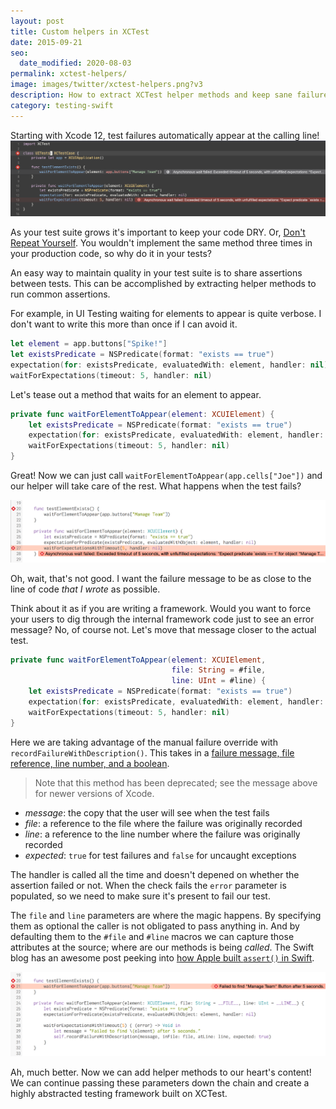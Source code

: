 ```yaml
---
layout: post
title: Custom helpers in XCTest
date: 2015-09-21
seo:
  date_modified: 2020-08-03
permalink: xctest-helpers/
image: images/twitter/xctest-helpers.png?v3
description: How to extract XCTest helper methods and keep sane failure messages.
category: testing-swift
---
```


<p class="text rounded-lg bg-blue-200 bg-opacity-25 text-blue-700 px-8 pt-4 pb-8 my-4">
  Starting with Xcode 12, test failures automatically appear at the calling line!

  <img src="/images/helper-failure-xcode-12.png" class="w-full rounded-lg mt-8 mb-0 lg:mb-0">
</p>

As your test suite grows it's important to keep your code DRY. Or, [Don't Repeat Yourself](https://en.wikipedia.org/wiki/Don%27t_repeat_yourself). You wouldn't implement the same method three times in your production code, so why do it in your tests?

An easy way to maintain quality in your test suite is to share assertions between tests. This can be accomplished by extracting helper methods to run common assertions.

For example, in UI Testing waiting for elements to appear is quite verbose. I don't want to write this more than once if I can avoid it.

````swift
let element = app.buttons["Spike!"]
let existsPredicate = NSPredicate(format: "exists == true")
expectation(for: existsPredicate, evaluatedWith: element, handler: nil)
waitForExpectations(timeout: 5, handler: nil)
````

Let's tease out a method that waits for an element to appear.

````swift
private func waitForElementToAppear(element: XCUIElement) {
    let existsPredicate = NSPredicate(format: "exists == true")
    expectation(for: existsPredicate, evaluatedWith: element, handler: nil)
    waitForExpectations(timeout: 5, handler: nil)
}
````

Great! Now we can just call `waitForElementToAppear(app.cells["Joe"])` and our helper will take care of the rest. What happens when the test fails?

![Error message showing up in helper method, not calling line](/images/helper-failure-incorrect.png "Error message showing up in helper method, not calling line")

Oh, wait, that's not good. I want the failure message to be as close to the line of code *that I wrote* as possible.

Think about it as if you are writing a framework. Would you want to force your users to dig through the internal framework code just to see an error message? No, of course not. Let's move that message closer to the actual test.

````swift
private func waitForElementToAppear(element: XCUIElement,
                                    file: String = #file,
                                    line: UInt = #line) {
    let existsPredicate = NSPredicate(format: "exists == true")
    expectation(for: existsPredicate, evaluatedWith: element, handler: nil)
    waitForExpectations(timeout: 5, handler: nil)
}
````

Here we are taking advantage of the manual failure override with `recordFailureWithDescription()`. This takes in a [failure message, file reference, line number, and a boolean](https://developer.apple.com/documentation/xctest/xctestcase/1496269-recordfailure).

> Note that this method has been deprecated; see the message above for newer versions of Xcode.

- *message*: the copy that the user will see when the test fails
- *file*: a reference to the file where the failure was originally recorded
- *line*: a reference to the line number where the failure was originally recorded
- *expected*: `true` for test failures and `false` for uncaught exceptions

The handler is called all the time and doesn't depened on whether the assertion failed or not. When the check fails the `error` parameter is populated, so we need to make sure it's present to fail our test.

The `file` and `line` parameters are where the magic happens. By specifying them as optional the caller is not obligated to pass anything in. And by defaulting them to the `#file` and `#line` macros we can capture those attributes at the source; where are our methods is being *called*. The Swift blog has an awesome post peeking into [how Apple built `assert()` in Swift](https://developer.apple.com/swift/blog/?id=15).

![Error message correctly showing up on calling line](/images/helper-failure-correct.png "Error message correctly showing up on calling line")

Ah, much better. Now we can add helper methods to our heart's content! We can continue passing these parameters down the chain and create a highly abstracted testing framework built on XCTest.

